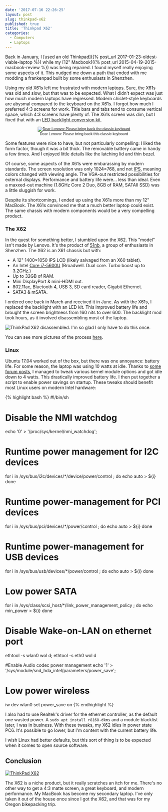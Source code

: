 ```yaml
---
date: '2017-07-16 22:26:25'
layout: post
slug: thinkpad-x62
published: true
title: 'Thinkpad X62'
categories:
  - Computers
  - Laptops
---
```


Back in January, I [used an old Thinkpad]({% post_url 2017-01-23-oldest-viable-laptop %}) while my [12" Macbook]({% post_url 2015-04-19-2015-macbook-review %}) was being repaired. I found myself really enjoying some aspects of it. This nudged me down a path that ended with me modding a frankenpad built by some enthusiasts in Shenzhen.

Using my old X61s left me frustrated with modern laptops. Sure, the X61s was old and slow, but that was to be expected. What I didn't expect was just how much modern laptops have regressed. Modern chiclet-style keyboards are abysmal compared to the keyboard on the X61s. I forgot how much I preferred 4:3 screens for work. Title bars and tabs tend to consume vertical space, which 4:3 screens have plenty of. The X61s screen was dim, but I fixed that with an [LED backlight conversion kit](https://people.xiph.org/~xiphmont/thinkpad/led-backlight.shtml).

<p style="text-align: center; font-size: 80%;">
  <a href="/photos/x62/DSC_2305.JPG"><img alt="Dear Lenovo: Please bring back the classic keyboard" src="/photos/x62/DSC_2305.JPG" /></a>
  <br />
  Dear Lenovo: Please bring back this classic keyboard
</p>

Some features were nice to have, but not particularly compelling: I liked the form factor, though it was a bit thick. The removable battery came in handy a few times. And I enjoyed little details like the latching lid and thin bezel.

Of course, some aspects of the X61s were embarassing by modern standards. The screen resolution was only 1024×768, and not [IPS](https://en.wikipedia.org/wiki/IPS_panel), meaning colors changed with viewing angle. The VGA-out restricted possibilities for external displays. Performance and battery life were… less than ideal. Even a maxxed-out machine (1.8GHz Core 2 Duo, 8GB of RAM, SATAII SSD) was a little sluggish for work.

Despite its shortcomings, I ended up using the X61s more than my 12" MacBook. The X61s convinced me that a much better laptop could exist. The same chassis with modern components would be a very compelling product.


### The X62

In the quest for something better, I stumbled upon the X62. This "model" isn't made by Lenovo. It's the product of [51nb](https://www.facebook.com/lcdfans/), a group of enthusiasts in Shenzhen. The X62 is an X61 chassis but with:

- A 12" 1400×1050 IPS LCD (likely salvaged from an X60 tablet).
- An Intel [Core i7-5600U](https://ark.intel.com/products/85215/Intel-Core-i7-5600U-Processor-4M-Cache-up-to-3_20-GHz) (Broadwell. Dual core. Turbo boost up to 3.2GHz.)
- Up to 32GB of RAM.
- Mini DisplayPort & mini-HDMI out.
- 802.11ac, Bluetooth 4, USB 3, SD card reader, Gigabit Ethernet.
- SATA3 & mSATA.

I ordered one back in March and received it in June. As with the X61s, I replaced the backlight with an LED kit. This improved battery life and brought the screen brightness from 160 nits to over 600. The backlight mod took hours, as it involved disassembling most of the laptop.

![ThinkPad X62 disassembled. I'm so glad I only have to do this once.](/photos/x62/IMG_1163.jpg)

You can see more pictures of the process [here](/photos/x62).


### Linux

Ubuntu 17.04 worked out of the box, but there was one annoyance: battery life. For some reason, the laptop was using 10 watts at idle. Thanks to [some forum posts](https://forum.thinkpads.com/viewtopic.php?p=796905#p796905), I managed to tweak various kernel module options and got idle down to 4 watts. This drastically improved battery life. I then put together a script to enable power savings on startup. These tweaks should benefit most Linux users on modern Intel hardware:

{% highlight bash %}
#!/bin/sh

# Disable the NMI watchdog
echo '0' > '/proc/sys/kernel/nmi_watchdog';

# Runtime power management for I2C devices
for i in /sys/bus/i2c/devices/*/device/power/control ; do
  echo auto > ${i}
done

# Runtime power-management for PCI devices
for i in /sys/bus/pci/devices/*/power/control ; do
  echo auto > ${i}
done

# Runtime power-management for USB devices
for i in /sys/bus/usb/devices/*/power/control ; do
  echo auto > ${i}
done

# Low power SATA
for i in /sys/class/scsi_host/*/link_power_management_policy ; do
  echo min_power > ${i}
done

# Disable Wake-on-LAN on ethernet port
ethtool -s wlan0 wol d;
ethtool -s eth0 wol d

#Enable Audio codec power management
echo '1' > '/sys/module/snd_hda_intel/parameters/power_save';

# Low power wireless
iw dev wlan0 set power_save on
{% endhighlight %}

I also had to use Realtek's driver for the ethernet controller, as the default one wasted power. A `sudo apt install r8168-dkms` and a module blacklist later, I was in business. With these tweaks, my X62 idles in power state PC6. It's possible to go lower, but I'm content with the current battery life.

I wish Linux had better defaults, but this sort of thing is to be expected when it comes to open source software.


## Conclusion

[![ThinkPad X62](/photos/x62/DSC_2304.JPG)](/photos/x62/DSC_2304.JPG)

The X62 is a niche product, but it really scratches an itch for me. There's no other way to get a 4:3 matte screen, a great keyboard, and modern performance. My MacBook has become my secondary laptop. I've only taken it out of the house once since I got the X62, and that was for my Oregon bikepacking trip.
